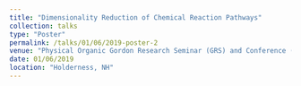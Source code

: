 ```yaml
---
title: "Dimensionality Reduction of Chemical Reaction Pathways"
collection: talks
type: "Poster"
permalink: /talks/01/06/2019-poster-2
venue: "Physical Organic Gordon Research Seminar (GRS) and Conference (GRC)"
date: 01/06/2019
location: "Holderness, NH"
---
```

